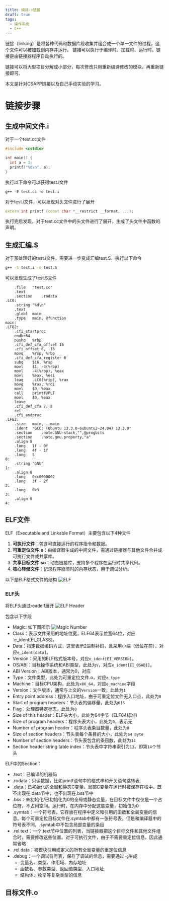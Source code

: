 ```yaml
---
title: 编译->链接
draft: true
tags:
  - 操作系统
  - C++
---
```


链接（linking）是将各种代码和数据片段收集并组合成一个单一文件的过程，这个文件可以被加载到内存并运行。 链接可以执行于编译时、加载时、运行时。链接是由链接器程序自动执行的。

链接可以将大型项目分解成小部分，每次修改只用重新编译修改的模块，再重新链接即可。

本文是针对CSAPP链接以及自己手动实验的学习。

# 链接步骤

## 生成中间文件.i
对于一个test.cc文件
```cpp
#include <cstdio>

int main() {
  int a = 1;
  printf("%d\n", a);
}
```
执行以下命令可以获得test.i文件
```shell
g++ -E test.cc -o test.i
```
对于test.i文件，可以发现对头文件进行了展开
```cpp
extern int printf (const char *__restrict __format, ...);
```
执行完后发现，对于test.cc文件中的头文件进行了展开，生成了头文件中函数的声明。

## 生成汇编.S

对于预处理好的test.i文件，需要进一步变成汇编test.S，执行以下命令
```bash
g++ -S test.i -o test.S
```
可以发现生成了test.S文件
```
	.file	"test.cc"
	.text
	.section	.rodata
.LC0:
	.string	"%d\n"
	.text
	.globl	main
	.type	main, @function
main:
.LFB2:
	.cfi_startproc
	endbr64
	pushq	%rbp
	.cfi_def_cfa_offset 16
	.cfi_offset 6, -16
	movq	%rsp, %rbp
	.cfi_def_cfa_register 6
	subq	$16, %rsp
	movl	$1, -4(%rbp)
	movl	-4(%rbp), %eax
	movl	%eax, %esi
	leaq	.LC0(%rip), %rax
	movq	%rax, %rdi
	movl	$0, %eax
	call	printf@PLT
	movl	$0, %eax
	leave
	.cfi_def_cfa 7, 8
	ret
	.cfi_endproc
.LFE2:
	.size	main, .-main
	.ident	"GCC: (Ubuntu 13.3.0-6ubuntu2~24.04) 13.3.0"
	.section	.note.GNU-stack,"",@progbits
	.section	.note.gnu.property,"a"
	.align 8
	.long	1f - 0f
	.long	4f - 1f
	.long	5
0:
	.string	"GNU"
1:
	.align 8
	.long	0xc0000002
	.long	3f - 2f
2:
	.long	0x3
3:
	.align 8
4:
```

## ELF文件
ELF（Executable and Linkable Format）主要包含以下4种文件
1. **可执行文件**：包含可直接运行的程序指令和数据。
2. **可重定位文件.o**：由编译器生成的中间文件，需通过链接器与其他文件合并成可执行文件或共享库。
3. **共享目标文件.so**：动态链接库，支持多个程序在运行时共享代码。
4. **核心转储文件**：记录程序崩溃时的内存状态，用于调试分析。

以下是ELF格式文件的结构
![ELF](https://p.sda1.dev/22/9c13c6a5f9706701be3a572a9bc9ba59/ELF.png)

### ELF头
将ELF头通过readelf展开
![ELF Header](https://p.sda1.dev/22/8a21befffeba252cd51a6ffa8c7d3ef7/header.png)

包含以下字段
- Magic: 如下图所示
![Magic Number](https://im.gurl.eu.org/file/AgACAgEAAxkDAAI2GWfNy81AAtt9wTp3aANFiYiUHhfBAAIZrTEbloRwRjv0ThFXKcO4AQADAgADeQADNgQ.png)
- Class：表示文件采用的地址位宽，ELF64表示位宽64位，对应`e_ident[EI_CLASS]。
- Data：指定数据编码方式，这里表示2进制补码，且采用小端（低位在前），对应`e_ident[data]`。
- Version：采用的ELF格式版本号，对应`e_ident[EI_VERSION]`。
- OS/ABI：目标操作系统和ABI类型，此处为`V`，对应`e_ident[EI_OSABI]`。
- ABI Version：ABI版本，通常为0，对应
- Type：文件类型，此处为可重定位文件.o，对应`e_type`
- Machine：目标CPU架构，此处为`x86_64`，对应`e_machine`字段
- Version：文件版本，通常与上文的`Version`一致，此处为`1`
- Entry point address：程序入口地址，由于可重定位文件无入口点，此处为`0`
- Start of program headers：节头表的偏移量，此处为`616`
- Flag：处理器特定标志，此处为`0`
- Size of this header：ELF头大小，此处为64字节（ELF64标准）
- Size of program headers：程序头表大小，此处为`0`，表示无
- Number of program header：程序头表条目数量，此处为`0`
- Size of section headers：节头表每个条目的大小，此处为`64 Byte`
- Number of section headers：节头表包含的条目数，此处为`14`
- Section header string table index：节头表中字符串索引为`13`，即第`14`个节头

ELF中的Section：
- .text：已编译的机器码
- .rodata：只读数据，比如printf语句中的格式串和开关语句跳转表
- .data：已初始化的全局和静态C变量。局部C变量在运行时被保存在栈中，既不出现在.data节中，也不出现在.bss节中
- .bss：未初始化/已初始化为0的全局或静态变量，在目标文件中仅仅是一个占位符，不占用空间。运行时，在内存中分配这些变量，初始值为0
- .symtab：一个符号表，它存放在程序中定义和引用的函数和全局变量的信息。每个可重定位目标文件在.symtab中都有一张符号表，但是和编译器中的符号表不同，.symtab中不包含局部变量的条目
- .rel.text：一个.text节中位置的列表，当链接器把这个目标文件和其他文件组合时，需要修改这些位置。对于可执行文件，由于不需要重定位信息，因此通常省略
- .rel.data：被模块引用或定义的所有全局变量的重定位信息
- .debug：一个调试符号表，保存了调试的信息，需要通过`-g`生成
	- 变量名、类型、作用域、内存地址
	- 函数名、参数类型、返回值类型、入口地址
	- 结构体、枚举等复杂类型的信息



## 目标文件.o
